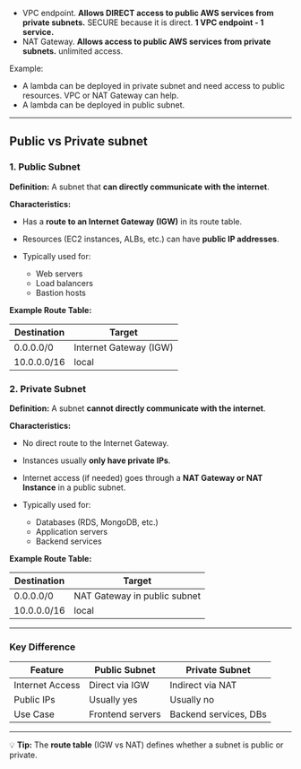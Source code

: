 - VPC endpoint. **Allows DIRECT access to public AWS services from private subnets.** SECURE because it is direct. **1 VPC endpoint - 1 service.**
- NAT Gateway. **Allows access to public AWS services from private subnets.** unlimited access.

Example:
- A lambda can be deployed in private subnet and need access to public resources. VPC or NAT Gateway can help.
- A lambda can be deployed in public subnet.

---

## Public vs Private subnet

### **1. Public Subnet**

**Definition:**
A subnet that **can directly communicate with the internet**.

**Characteristics:**

* Has a **route to an Internet Gateway (IGW)** in its route table.
* Resources (EC2 instances, ALBs, etc.) can have **public IP addresses**.
* Typically used for:

  * Web servers
  * Load balancers
  * Bastion hosts

**Example Route Table:**

| Destination | Target                 |
| ----------- | ---------------------- |
| 0.0.0.0/0   | Internet Gateway (IGW) |
| 10.0.0.0/16 | local                  |

### **2. Private Subnet**

**Definition:**
A subnet **cannot directly communicate with the internet**.

**Characteristics:**

* No direct route to the Internet Gateway.
* Instances usually **only have private IPs**.
* Internet access (if needed) goes through a **NAT Gateway or NAT Instance** in a public subnet.
* Typically used for:

  * Databases (RDS, MongoDB, etc.)
  * Application servers
  * Backend services

**Example Route Table:**

| Destination | Target                       |
| ----------- | ---------------------------- |
| 0.0.0.0/0   | NAT Gateway in public subnet |
| 10.0.0.0/16 | local                        |

---

### **Key Difference**

| Feature         | Public Subnet    | Private Subnet        |
| --------------- | ---------------- | --------------------- |
| Internet Access | Direct via IGW   | Indirect via NAT      |
| Public IPs      | Usually yes      | Usually no            |
| Use Case        | Frontend servers | Backend services, DBs |

---

💡 **Tip:**
The **route table** (IGW vs NAT) defines whether a subnet is public or private.
